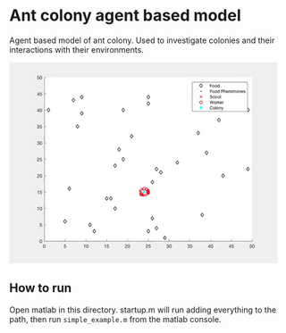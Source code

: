 # Ant colony agent based model
Agent based model of ant colony. Used to investigate colonies and their interactions with their environments.

![Gif of System in action](ants.gif)


## How to run
Open matlab in this directory. startup.m will run adding everything to the path, then run `simple_example.m` from the matlab console.
